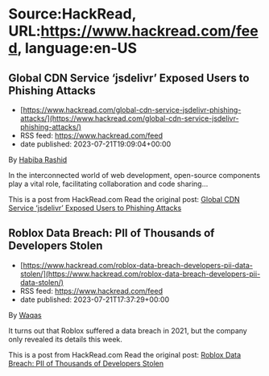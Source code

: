 # Source:HackRead, URL:https://www.hackread.com/feed, language:en-US

## Global CDN Service ‘jsdelivr’ Exposed Users to Phishing Attacks
 - [https://www.hackread.com/global-cdn-service-jsdelivr-phishing-attacks/](https://www.hackread.com/global-cdn-service-jsdelivr-phishing-attacks/)
 - RSS feed: https://www.hackread.com/feed
 - date published: 2023-07-21T19:09:04+00:00

<p>By <a href="https://www.hackread.com/author/habiba/" rel="nofollow">Habiba Rashid</a></p>
<p>In the interconnected world of web development, open-source components play a vital role, facilitating collaboration and code sharing&#8230;</p>
<p>This is a post from HackRead.com Read the original post: <a href="https://www.hackread.com/global-cdn-service-jsdelivr-phishing-attacks/" rel="nofollow">Global CDN Service &#8216;jsdelivr&#8217; Exposed Users to Phishing Attacks</a></p>

## Roblox Data Breach: PII of Thousands of Developers Stolen
 - [https://www.hackread.com/roblox-data-breach-developers-pii-data-stolen/](https://www.hackread.com/roblox-data-breach-developers-pii-data-stolen/)
 - RSS feed: https://www.hackread.com/feed
 - date published: 2023-07-21T17:37:29+00:00

<p>By <a href="https://www.hackread.com/author/hackread/" rel="nofollow">Waqas</a></p>
<p>It turns out that Roblox suffered a data breach in 2021, but the company only revealed its details this week.</p>
<p>This is a post from HackRead.com Read the original post: <a href="https://www.hackread.com/roblox-data-breach-developers-pii-data-stolen/" rel="nofollow">Roblox Data Breach: PII of Thousands of Developers Stolen</a></p>

